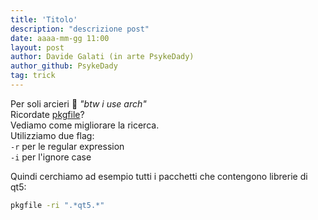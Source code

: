 ```yaml
---
title: 'Titolo'
description: "descrizione post"
date: aaaa-mm-gg 11:00
layout: post
author: Davide Galati (in arte PsykeDady)
author_github: PsykeDady
tag: trick
---
```


Per soli arcieri 🏹 *"btw i use arch"*  
Ricordate [pkgfile](https://feed.linuxpeople.org/posts/pkgfile)?  
Vediamo come migliorare la ricerca.  
Utilizziamo due flag:  
`-r` per le regular expression  
`-i` per l'ignore case  

Quindi cerchiamo ad esempio tutti i pacchetti che contengono librerie di qt5:  

```bash
pkgfile -ri ".*qt5.*"
```
